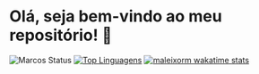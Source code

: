 # Olá, seja bem-vindo ao meu repositório! :vulcan_salute:

![Marcos Status](https://github-readme-stats.vercel.app/api?username=maleixorm&show_icons=true&theme=dracula)
[![Top Linguagens](https://github-readme-stats.vercel.app/api/top-langs/?username=maleixorm&layout=compact)](https://github.com/anuraghazra/github-readme-stats)
[![maleixorm wakatime stats](https://github-readme-stats.vercel.app/api/wakatime?username=maleixorm)](https://github.com/anuraghazra/github-readme-stats)
